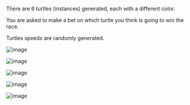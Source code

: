 There are 6 turtles (instances) generated, each with a different color.

You are asked to make a bet on which turtle you think is going to win the race.

Turtles speeds are randomly generated.

![image](https://github.com/kazooxd/Turtle_Race/assets/62511970/094621ac-51d8-44b4-a5c0-746cb6c69c85)

![image](https://github.com/kazooxd/Turtle_Race/assets/62511970/2a18bdc3-6688-420b-af62-3b3c956f0309)

![image](https://github.com/kazooxd/Turtle_Race/assets/62511970/ff199fd3-4c72-4c6a-b931-b0755069f437)

![image](https://github.com/kazooxd/Turtle_Race/assets/62511970/b03c321a-c586-44c5-a730-aee6bf695742)

![image](https://github.com/kazooxd/Turtle_Race/assets/62511970/2d46c89c-1f04-48d3-b510-375d5f9948b5)
